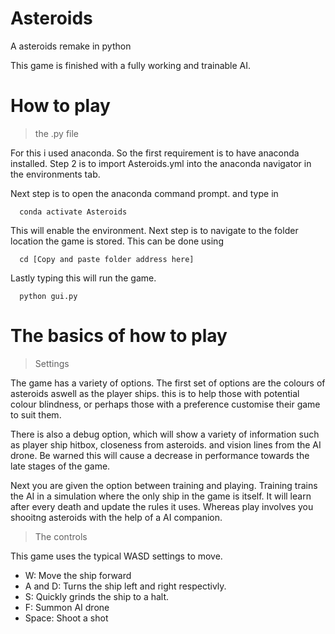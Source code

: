 # Asteroids
A asteroids remake in python

This game is finished with a fully working and trainable AI.

# How to play

> the .py file

For this i used anaconda. So the first requirement is to have anaconda installed.
Step 2 is to import Asteroids.yml into the anaconda navigator in the environments tab.

Next step is to open the anaconda command prompt. and type in 
```
  conda activate Asteroids
```
This will enable the environment.
Next step is to navigate to the folder location the game is stored.
This can be done using 
```
  cd [Copy and paste folder address here]
```

Lastly typing this will run the game.

```
  python gui.py
```

# The basics of how to play
> Settings

The game has a variety of options. 
The first set of options are the colours of asteroids aswell as the player ships. this is to help those with potential colour blindness, or perhaps those with a preference customise their game to suit them.

There is also a debug option, which will show a variety of information such as player ship hitbox, closeness from asteroids. and vision lines from the AI drone. Be warned this will cause a decrease in performance towards the late stages of the game.

Next you are given the option between training and playing. Training trains the AI in a simulation where the only ship in the game is itself. It will learn after every death and update the rules it uses.
Whereas play involves you shooitng asteroids with the help of a AI companion.

> The controls

This game uses the typical WASD settings to move.

- W: Move the ship forward
- A and D: Turns the ship left and right respectivly.
- S: Quickly grinds the ship to a halt.
- F: Summon AI drone
- Space: Shoot a shot
